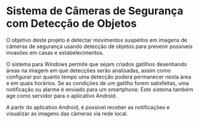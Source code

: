 # Sistema de Câmeras de Segurança com Detecção de Objetos

O objetivo deste projeto é detectar movimentos suspeitos em imagens de câmeras de segurança usando detecção de objetos para prevenir possíveis invasões em casas e estabelecimentos.

O sistema para Windows permite que sejam criados gatilhos desenhando áreas na imagem em que detecções serão analisadas, assim como configurar por quanto tempo uma detecção poderá permanecer nesta área e em quais horários. Se as condições de um gatilho forem satisfeitas, uma notificação ou alarme é enviado para um smartphone. Este sistema também age como servidor para o aplicativo Android.

A partir do aplicativo Android, é possível receber as notificações e visualizar as imagens das câmeras via rede local.